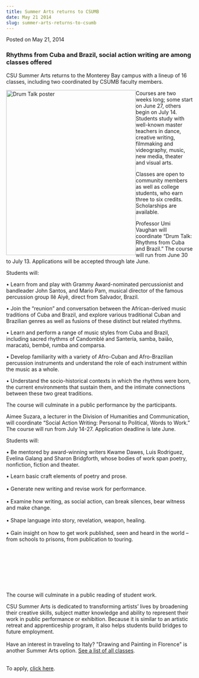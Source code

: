 ```yaml
---
title: Summer Arts returns to CSUMB
date: May 21 2014
slug: summer-arts-returns-to-csumb
---
```


 



<span class="date">Posted on May 21, 2014    </span>
<h3>Rhythms from Cuba and Brazil, social action writing are among
classes offered</h3>
<p>CSU Summer Arts returns to the Monterey Bay campus with a lineup
of 16 classes, including two coordinated by CSUMB faculty
members.</p>
<p><img alt="Drum Talk poster" src="https://news.csumb.edu/sites/default/files/65/attachments/news/images/drum_talk_poster_11x14.jpg" style="float:left; width:350px; height:445px">Courses are two
weeks long; some start on June 27, others begin on July 14.
Students study with well-known master teachers in dance, creative
writing, filmmaking and videography, music, new media, theater and
visual arts.</img></p>
<p>Classes are open to community members as well as college
students, who earn three to six credits. Scholarships are
available.</p>
<p>Professor Umi Vaughan will coordinate &#x201C;Drum Talk: Rhythms from
Cuba and Brazil.&#x201D; The course will run from June 30 to July 13.
Applications will be accepted through late June.</p>
<p>Students will:</p>
<p>&#x2022; Learn from and play with Grammy Award-nominated percussionist
and bandleader John Santos, and Mario Pam, musical director of the
famous percussion group Il&#xEA; Aiy&#xEA;, direct from Salvador, Brazil.</p>
<p>&#x2022; Join the &#x201C;reunion&#x201D; and conversation between the
African-derived music traditions of Cuba and Brazil, and explore
various traditional Cuban and Brazilian genres as well as fusions
of these distinct but related rhythms.</p>
<p>&#x2022; Learn and perform a range of music styles from Cuba and
Brazil, including sacred rhythms of Candombl&#xE9; and Santer&#xED;a, samba,
bai&#xE3;o, maracat&#xFA;, bemb&#xE9;, rumba and comparsa.</p>
<p>&#x2022; Develop familiarity with a variety of Afro-Cuban and
Afro-Brazilian percussion instruments and understand the role of
each instrument within the music as a whole.</p>
<p>&#x2022; Understand the socio-historical contexts in which the rhythms
were born, the current environments that sustain them, and the
intimate connections between these two great traditions.</p>
<p>The course will culminate in a public performance by the
participants.</p>
<p>Aimee Suzara, a lecturer in the Division of Humanities and
Communication, will coordinate &#x201C;Social Action Writing: Personal to
Political, Words to Work.&#x201D; The course will run from July 14-27.
Application deadline is late June.</p>
<p>Students will:</p>
<p>&#x2022; Be mentored by award-winning writers Kwame Dawes, Luis
Rodriguez, Evelina Galang and Sharon Bridgforth, whose bodies of
work span poetry, nonfiction, fiction and theater.</p>
<p>&#x2022; Learn basic craft elements of poetry and prose.<br>
<br>
&#x2022; Generate new writing and revise work for performance.<br>
<br>
&#x2022; Examine how writing, as social action, can break silences, bear
witness and make change.<br>
<br>
&#x2022; Shape language into story, revelation, weapon, healing.<br>
<br>
&#x2022; Gain insight on how to get work published, seen and heard in the
world &#x2013; from schools to prisons, from publication to touring.</br></br></br></br></br></br></br></br></p>
<p>The course will culminate in a public reading of student
work.</p>
<p>CSU Summer Arts is dedicated to transforming artists&#x2019; lives by
broadening their creative skills, subject matter knowledge and
ability to represent their work in public performance or
exhibition. Because it is similar to an artistic retreat and
apprenticeship program, it also helps students build bridges to
future employment.<br>
<br>
Have an interest in traveling to Italy? &quot;Drawing and Painting in
Florence&quot; is another Summer Arts option. <a href="https://www.csusummerarts.org" rel="nofollow">See a list of all
classes</a>.</br></br></p>
<p>To apply, <a href="https://blogs.calstate.edu/summerarts/" rel="nofollow">click here</a>.</p>





```

